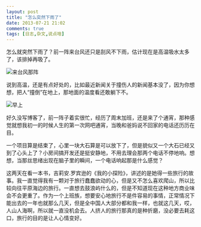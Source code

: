 ```yaml
---
layout: post
title: "怎么突然下雨了"
date: 2013-07-21 21:02
comments: true
tags: [日志,杂文,说点啥]
---
```

怎么就突然下雨了？前一阵来台风还只是刮风不下雨，估计现在是高温吸水太多了，该排掉再吸了。

![来台风那阵](http://img.cnhalo.com/u/78119169/images/20130721/sky.jpg "来台风那阵")

说到高温，还是有点好处的，比如最近新闻关于撞伤人的新闻基本没了，因为你想想，把人“撞倒”在地上，那地面的温度看还敢躺下不。

![早上](http://img.cnhalo.com/u/78119169/images/20130721/morning.jpg "早上")

好久没写博客了，前一阵子着实很忙，经历了周末加班，还是来了个通宵，那种感觉就想我初一的时候人生的第一次网吧通宵，当晚和爸妈说不回家的电话还历历在目。

一个项目算是结束了，心里一块大石算是可以放下了，但是貌似又一个大石已经又到了心头上了？小房间搞开发还是挺安静地，不用去理会那两个电话不停地响。想想，当那丝思绪出现在脑子里的瞬间，一个电话响起那是什么感觉？

这两天在看一本书，吉莉安.罗宾逊的《我的小探险》，讲述的是她得一些旅行的故事。我一直觉得我有一颗对于旅行蠢蠢欲动的心，但是又不怎么喜欢爬山，所以比较向往平原海边的旅行。一直想去鼓浪屿什么的，但是不知道现在这种地方商业味会不会更重了。作为一个上班族，想要安心地旅行不是件容易的事情，正常情况下能出去的一年也就那么几天，但是全中国人大部分都和我一样，也就这几天，哎，人山人海啊，所以就一直没机会去。人挤人的旅行那真的是种折磨，没必要去耗这口，旅行的目的是让人心情变好。

